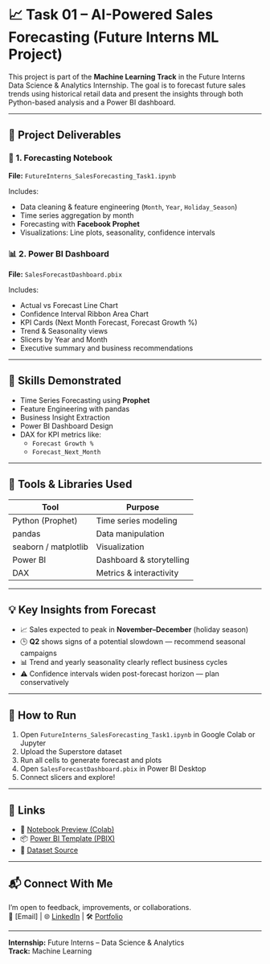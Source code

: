# 📈 Task 01 – AI-Powered Sales Forecasting (Future Interns ML Project)

This project is part of the **Machine Learning Track** in the Future Interns Data Science & Analytics Internship. The goal is to forecast future sales trends using historical retail data and present the insights through both Python-based analysis and a Power BI dashboard.

---

## 📁 Project Deliverables

### 🧠 1. Forecasting Notebook
**File:** `FutureInterns_SalesForecasting_Task1.ipynb`

Includes:
- Data cleaning & feature engineering (`Month`, `Year`, `Holiday_Season`)
- Time series aggregation by month
- Forecasting with **Facebook Prophet**
- Visualizations: Line plots, seasonality, confidence intervals

### 📊 2. Power BI Dashboard
**File:** `SalesForecastDashboard.pbix`

Includes:
- Actual vs Forecast Line Chart
- Confidence Interval Ribbon Area Chart
- KPI Cards (Next Month Forecast, Forecast Growth %)
- Trend & Seasonality views
- Slicers by Year and Month
- Executive summary and business recommendations

---

## 🧠 Skills Demonstrated

- Time Series Forecasting using **Prophet**
- Feature Engineering with pandas
- Business Insight Extraction
- Power BI Dashboard Design
- DAX for KPI metrics like:
  - `Forecast Growth %`
  - `Forecast_Next_Month`

---

## 🧪 Tools & Libraries Used

| Tool         | Purpose                        |
|--------------|--------------------------------|
| Python (Prophet) | Time series modeling      |
| pandas        | Data manipulation             |
| seaborn / matplotlib | Visualization        |
| Power BI      | Dashboard & storytelling      |
| DAX           | Metrics & interactivity       |

---

## 💡 Key Insights from Forecast

- 📈 Sales expected to peak in **November–December** (holiday season)
- 🕒 **Q2** shows signs of a potential slowdown — recommend seasonal campaigns
- 📊 Trend and yearly seasonality clearly reflect business cycles
- ⚠️ Confidence intervals widen post-forecast horizon — plan conservatively

---

## 🚀 How to Run

1. Open `FutureInterns_SalesForecasting_Task1.ipynb` in Google Colab or Jupyter
2. Upload the Superstore dataset
3. Run all cells to generate forecast and plots
4. Open `SalesForecastDashboard.pbix` in Power BI Desktop
5. Connect slicers and explore!

---

## 🔗 Links

- 📘 [Notebook Preview (Colab)](https://colab.research.google.com)
- 📦 [Power BI Template (PBIX)](https://github.com/yasser0311/FUTURE_ML_01)
- 🎯 [Dataset Source](https://www.kaggle.com/datasets/jessemostipak/superstore)

---

## 📬 Connect With Me

I’m open to feedback, improvements, or collaborations.  
📧 [Email] | 🌐 [LinkedIn](https://www.linkedin.com/in/yasser-reyvan) | 🛠 [Portfolio](https://yasser0311.github.io/Portfolio)

---

**Internship:** Future Interns – Data Science & Analytics  
**Track:** Machine Learning  
